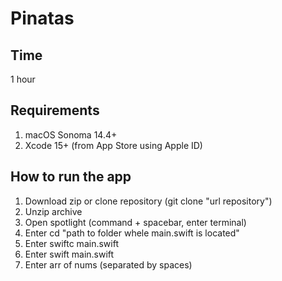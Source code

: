 # Pinatas

## Time
1 hour

## Requirements

1. macOS Sonoma 14.4+
2. Xcode 15+ (from App Store using Apple ID)

## How to run the app

1. Download zip or clone repository (git clone "url repository")
2. Unzip archive
3. Open spotlight (command + spacebar, enter terminal)
4. Enter cd "path to folder whele main.swift is located"
5. Enter swiftc main.swift
6. Enter swift main.swift
7. Enter arr of nums (separated by spaces)
